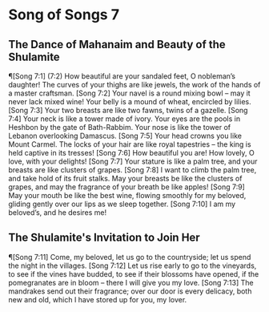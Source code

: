 # Song of Songs 7

## The Dance of Mahanaim and Beauty of the Shulamite
¶[Song 7:1] (7:2) How beautiful are your sandaled feet, O nobleman’s daughter! The curves of your thighs are like jewels, the work of the hands of a master craftsman.
[Song 7:2] Your navel is a round mixing bowl – may it never lack mixed wine! Your belly is a mound of wheat, encircled by lilies.
[Song 7:3] Your two breasts are like two fawns, twins of a gazelle.
[Song 7:4] Your neck is like a tower made of ivory. Your eyes are the pools in Heshbon by the gate of Bath-Rabbim. Your nose is like the tower of Lebanon overlooking Damascus.
[Song 7:5] Your head crowns you like Mount Carmel. The locks of your hair are like royal tapestries – the king is held captive in its tresses!
[Song 7:6] How beautiful you are! How lovely, O love, with your delights!
[Song 7:7] Your stature is like a palm tree, and your breasts are like clusters of grapes.
[Song 7:8] I want to climb the palm tree, and take hold of its fruit stalks. May your breasts be like the clusters of grapes, and may the fragrance of your breath be like apples!
[Song 7:9] May your mouth be like the best wine, flowing smoothly for my beloved, gliding gently over our lips as we sleep together.
[Song 7:10] I am my beloved’s, and he desires me!

## The Shulamite's Invitation to Join Her
¶[Song 7:11] Come, my beloved, let us go to the countryside; let us spend the night in the villages.
[Song 7:12] Let us rise early to go to the vineyards, to see if the vines have budded, to see if their blossoms have opened, if the pomegranates are in bloom – there I will give you my love.
[Song 7:13] The mandrakes send out their fragrance; over our door is every delicacy, both new and old, which I have stored up for you, my lover.
